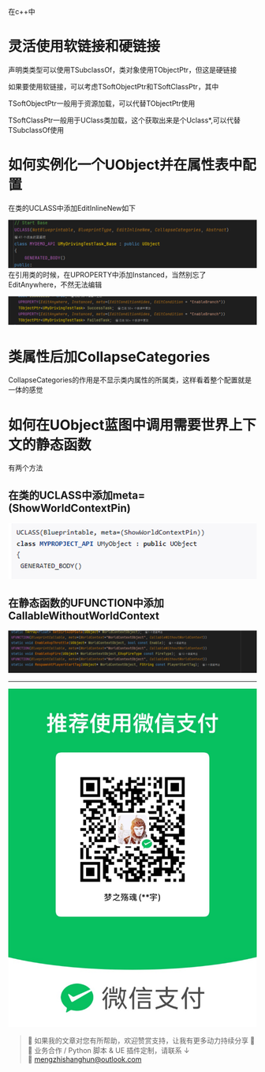 在c++中

# 灵活使用软链接和硬链接

声明类类型可以使用TSubclassOf，类对象使用TObjectPtr，但这是硬链接

如果要使用软链接，可以考虑TSoftObjectPtr和TSoftClassPtr，其中

TSoftObjectPtr一般用于资源加载，可以代替TObjectPtr使用

TSoftClassPtr一般用于UClass类加载，这个获取出来是个Uclass*,可以代替TSubclassOf使用

# 如何实例化一个UObject并在属性表中配置

在类的UCLASS中添加EditInlineNew如下

![](https://raw.githubusercontent.com/mengzhishanghun/mengzhishanghun/main/Blog/Assets/%E5%9B%BE%E7%89%87/Pasted%20image%2020240309153657.png)
在引用类的时候，在UPROPERTY中添加Instanced，当然别忘了EditAnywhere，不然无法编辑

![](https://raw.githubusercontent.com/mengzhishanghun/mengzhishanghun/main/Blog/Assets/%E5%9B%BE%E7%89%87/Pasted%20image%2020240309153755.png)

# 类属性后加CollapseCategories

CollapseCategories的作用是不显示类内属性的所属类，这样看着整个配置就是一体的感觉

# 如何在UObject蓝图中调用需要世界上下文的静态函数

有两个方法
## 在类的UCLASS中添加meta=(ShowWorldContextPin)

![](https://raw.githubusercontent.com/mengzhishanghun/mengzhishanghun/main/Blog/Assets/%E5%9B%BE%E7%89%87/Pasted%20image%2020240309155742.png)

## 在静态函数的UFUNCTION中添加CallableWithoutWorldContext

![](https://raw.githubusercontent.com/mengzhishanghun/mengzhishanghun/main/Blog/Assets/%E5%9B%BE%E7%89%87/Pasted%20image%2020240309155736.png)






---

![微信支付](https://raw.githubusercontent.com/mengzhishanghun/mengzhishanghun/main/PayCodes/WeChatPay.jpg)

> 📢 如果我的文章对您有所帮助，欢迎赞赏支持，让我有更多动力持续分享 🙏  
> 💼 业务合作 / Python 脚本 & UE 插件定制，请联系 ↓  
> 📧 [mengzhishanghun@outlook.com](mengzhishanghun@outlook.com)